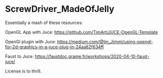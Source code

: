 # ScrewDriver_MadeOfJelly

Essentially a mash of these resources:

OpenGL App with Juce: https://github.com/TimArt/JUCE-OpenGL-Template

OpenGl plugin with Juce: https://medium.com/@Im_Jimmi/using-opengl-for-2d-graphics-in-a-juce-plug-in-24aa82f634ff 

Faust to Juce: https://faustdoc.grame.fr/workshops/2020-04-10-faust-juce/

License is to thrill. 
